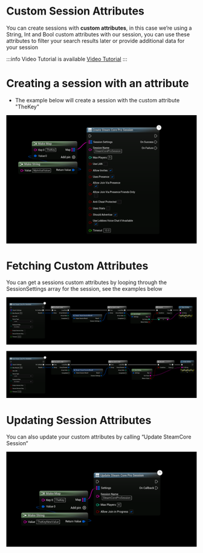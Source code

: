 # Custom Session Attributes
You can create sessions with **custom attributes**, in this case we’re using a String, Int and Bool custom attributes with our session, you can use these attributes to filter your search results later or provide additional data for your session

:::info Video Tutorial is available
[Video Tutorial](../../videos/multiplayer/multiplayer-sessions.mdx)
:::

# Creating a session with an attribute
-  The example below will create a session with the custom attribute "TheKey"

![Img1](../../../../static/img/attribute_create.png)

# Fetching Custom Attributes
You can get a sessions custom attributes by looping through the SessionSettings array for the session, see the examples below

![Integer](../../../../static/img/attribute_int.png)

![String](../../../../static/img/attribute_string.png)

 # Updating Session Attributes
 You can also update your custom attributes by calling “Update SteamCore Session“
 
![Img1](../../../../static/img/attribute_update.png)